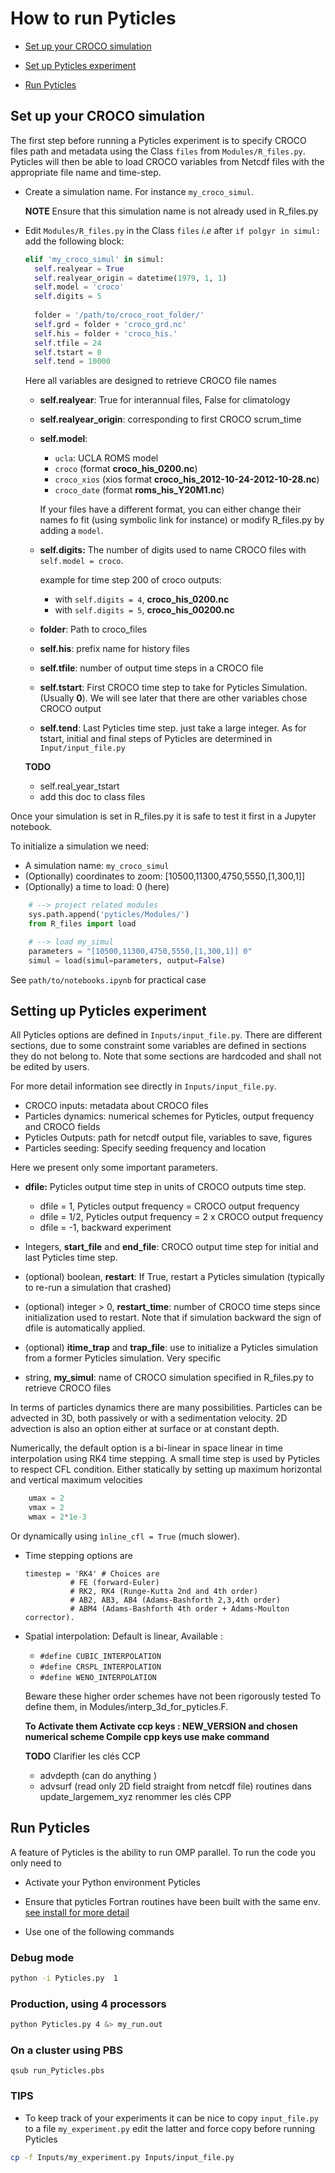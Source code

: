 # How to run Pyticles

- [Set up your CROCO simulation](#set-up-your-croco-simulation)

- [Set up Pyticles experiment](#setting-up-pyticles-experiment)

- [Run Pyticles](#run-pyticles)

## Set up your CROCO simulation

The first step before running a Pyticles experiment is to specify CROCO files path and metadata using the Class `files` from `Modules/R_files.py`. Pyticles will then be able to load CROCO variables from Netcdf files with the appropriate file name and time-step.

- Create a simulation name. For instance `my_croco_simul`.

  **NOTE** Ensure that this simulation name is not already used in R_files.py

- Edit `Modules/R_files.py` in the Class `files` *i.e* after `if polgyr in simul:`
  add the following block:

    ```Python
    elif 'my_croco_simul' in simul:
      self.realyear = True
      self.realyear_origin = datetime(1979, 1, 1)
      self.model = 'croco'
      self.digits = 5
      
      folder = '/path/to/croco_root_folder/'
      self.grd = folder + 'croco_grd.nc'
      self.his = folder + 'croco_his.'
      self.tfile = 24
      self.tstart = 0
      self.tend = 10000
    ```

  Here all variables are designed to retrieve CROCO file names
  
  - **self.realyear**: True for interannual files, False for climatology
  
  - **self.realyear_origin**: corresponding to first CROCO scrum_time

  - **self.model**:
    - `ucla`: UCLA ROMS model 
    - `croco` (format **croco_his_0200.nc**)
    - `croco_xios` (xios format **croco_his_2012-10-24-2012-10-28.nc**)
    - `croco_date` (format **roms_his_Y20M1.nc**)
  
    If your files have a different format, you can either change their names fo fit (using symbolic link for instance) or modify R_files.py by adding a `model`.

  - **self.digits:** The number of digits used to name CROCO files with `self.model = croco`.

    example for time step 200 of croco outputs:
    - with `self.digits = 4`,  **croco_his_0200.nc**
    - with `self.digits = 5`,  **croco_his_00200.nc**

  - **folder**: Path to croco_files

  - **self.his**: prefix name for history files

  - **self.tfile**: number of output time steps in a CROCO file

  - **self.tstart**: First CROCO time step to take for Pyticles Simulation. (Usually **0**). We will see later that there are other variables chose CROCO output

  - **self.tend**: Last Pyticles time step. just take a large integer. As for tstart, initial and final steps of Pyticles are determined in `Input/input_file.py`

  **TODO**
  - self.real_year_tstart
  - add this doc to class files

Once your simulation is set in R_files.py it is safe to test it first in a Jupyter notebook.

To initialize a simulation we need:

- A simulation name: `my_croco_simul`
- (Optionally) coordinates to zoom: [10500,11300,4750,5550,[1,300,1]]
- (Optionally) a time to load:  0 (here)

```Python
    # --> project related modules
    sys.path.append('pyticles/Modules/')
    from R_files import load

    # --> load my_simul
    parameters = "[10500,11300,4750,5550,[1,300,1]] 0"
    simul = load(simul=parameters, output=False)
```

See `path/to/notebooks.ipynb` for practical case

## Setting up Pyticles experiment

All Pyticles options are defined in `Inputs/input_file.py`.
There are different sections, due to some constraint some variables are defined in sections they do not belong to. Note that some sections are hardcoded and shall not be edited by users.

For more detail information see directly in `Inputs/input_file.py`.

- CROCO inputs: metadata about CROCO files
- Particles dynamics: numerical schemes for Pyticles, output frequency and CROCO fields
- Pyticles Outputs: path for netcdf output file, variables to save, figures
- Particles seeding: Specify seeding frequency and location

Here we present only some important parameters.

- **dfile:** Pyticles output time step in units of CROCO outputs time step.
  - dfile = 1, Pyticles output frequency = CROCO output frequency
  - dfile = 1/2, Pyticles output frequency = 2 x CROCO output frequency
  - dfile = -1, backward experiment

- Integers, **start_file** and **end_file**: CROCO output time step for initial and
   last Pyticles time step.

- (optional) boolean, **restart**: If True, restart a Pyticles simulation (typically to re-run a simulation that crashed)

- (optional) integer > 0, **restart_time**: number of CROCO time steps since initialization
  used to restart. Note that if simulation backward the sign of dfile is automatically applied.

- (optional) **itime_trap** and **trap_file**: use to initialize a Pyticles simulation from a former Pyticles simulation. Very specific

- string, **my_simul**: name of CROCO simulation specified in R_files.py to retrieve CROCO files

In terms of particles dynamics there are many possibilities.
Particles can be advected in 3D, both passively or with a sedimentation velocity.
2D advection is also an option either at surface or at constant depth.

Numerically, the default option is a bi-linear in space linear in time
interpolation using RK4 time stepping. A small time step is used by Pyticles to
respect CFL condition. Either statically by setting up maximum horizontal and 
vertical maximum velocities

```Python
    umax = 2
    vmax = 2
    wmax = 2*1e-3
```

Or dynamically using `ìnline_cfl = True` (much slower).

- Time stepping options are

  ```
  timestep = 'RK4' # Choices are
            # FE (forward-Euler)
            # RK2, RK4 (Runge-Kutta 2nd and 4th order)
            # AB2, AB3, AB4 (Adams-Bashforth 2,3,4th order)
            # ABM4 (Adams-Bashforth 4th order + Adams-Moulton corrector).
  ```

- Spatial interpolation: Default is linear, Available :
  - `#define CUBIC_INTERPOLATION`
  - `#define CRSPL_INTERPOLATION`
  - `#define WENO_INTERPOLATION`

  Beware these higher order schemes have not been rigorously tested
  To define them, in Modules/interp_3d_for_pyticles.F.

  **To Activate them Activate ccp keys : NEW_VERSION and chosen numerical scheme
  Compile cpp keys use make command**

  **TODO**
  Clarifier les clés CCP 
  - advdepth (can do anything )
  - advsurf (read only 2D field straight from netcdf file)
  routines dans update_largemem_xyz
  renommer les clés CPP
  
## Run Pyticles

A feature of Pyticles is the ability to run OMP parallel.
To run the code you only need to 

- Activate your Python environment Pyticles

- Ensure that pyticles Fortran routines have been built with the same env. 
[see install for more detail](install.md)

- Use one of the following commands

### Debug mode

  ```Bash
  python -i Pyticles.py  1 
  ```

### Production, using 4 processors

```Bash
python Pyticles.py 4 &> my_run.out
```

### On a cluster using PBS

```
qsub run_Pyticles.pbs
```

### TIPS

- To keep track of your experiments it can be nice to copy `input_file.py`
  to a file `my_experiment.py` edit the latter and force copy before running
  Pyticles

```Bash
cp -f Inputs/my_experiment.py Inputs/input_file.py
```
